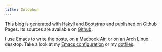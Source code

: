 ```yaml
---
title: Colophon
---
```


This blog is generated with [Hakyll][] and [Bootstrap][] and published on Github
Pages.  Its sources are available on [Github][].

I use Emacs to write the posts, on a Macbook Air, or on an Arch Linux desktop.
Take a look at my [Emacs configuration][] or my [dotfiles][].

[Hakyll]: http://jaspervdj.be/hakyll/
[bootstrap]: http://getbootstrap.com
[github]: https://github.com/lunaryorn/lunaryorn.github.io
[Emacs configuration]: https://github.com/lunaryorn/stante-pede
[dotfiles]: https://github.com/lunaryorn/dotfiles
